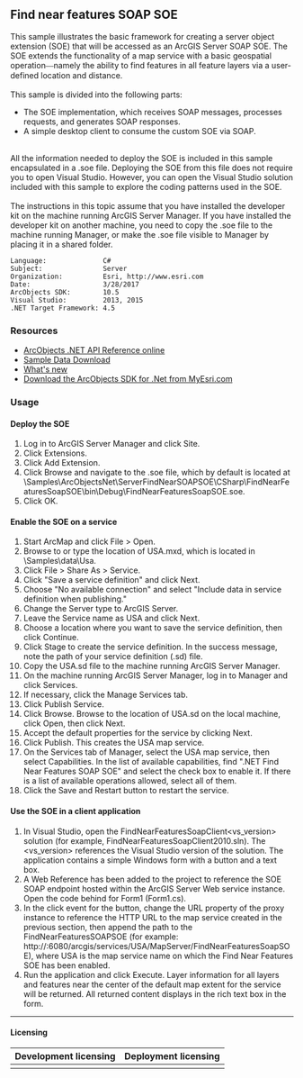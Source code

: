 ## Find near features SOAP SOE

  <div xmlns="http://www.w3.org/1999/xhtml">This sample illustrates the basic framework for creating a server object extension (SOE) that will be accessed as an ArcGIS Server SOAP SOE. The SOE extends the functionality of a map service with a basic geospatial operation<font face="Verdana">—</font>namely the ability to find features in all feature layers via a user-defined location and distance. </div>
  <div xmlns="http://www.w3.org/1999/xhtml"> </div>
  <div xmlns="http://www.w3.org/1999/xhtml">This sample is divided into the following parts: </div>

*   The SOE implementation, which receives SOAP messages, processes requests, and generates SOAP responses.  
*   A simple desktop client to consume the custom SOE via SOAP. 
  <div xmlns="http://www.w3.org/1999/xhtml"> </div>
  <div xmlns="http://www.w3.org/1999/xhtml">All the information needed to deploy the SOE is included in this sample encapsulated in a .soe file. Deploying the SOE from this file does not require you to open Visual Studio. However, you can open the Visual Studio solution included with this sample to explore the coding patterns used in the SOE.</div>
  <div xmlns="http://www.w3.org/1999/xhtml"> </div>
  <div xmlns="http://www.w3.org/1999/xhtml">The instructions in this topic assume that you have installed the developer kit on the machine running ArcGIS Server Manager. If you have installed the developer kit on another machine, you need to copy the .soe file to the machine running Manager, or make the .soe file visible to Manager by placing it in a shared folder.</div>  


<!-- TODO: Fill this section below with metadata about this sample-->
```
Language:              C#
Subject:               Server
Organization:          Esri, http://www.esri.com
Date:                  3/28/2017
ArcObjects SDK:        10.5
Visual Studio:         2013, 2015
.NET Target Framework: 4.5
```

### Resources

* [ArcObjects .NET API Reference online](http://desktop.arcgis.com/en/arcobjects/latest/net/webframe.htm)  
* [Sample Data Download](../../releases)  
* [What's new](http://desktop.arcgis.com/en/arcobjects/latest/net/webframe.htm#05247c04-bfd9-4e36-ae09-bc6e833c3b14.htm)  
* [Download the ArcObjects SDK for .Net from MyEsri.com](https://my.esri.com/)  

### Usage
#### Deploy the SOE  
1. Log in to ArcGIS Server Manager and click Site.  
1. Click Extensions.  
1. Click Add Extension.  
1. Click Browse and navigate to the .soe file, which by default is located at <ArcGIS DeveloperKit install location>\Samples\ArcObjectsNet\ServerFindNearSOAPSOE\CSharp\FindNearFeaturesSoapSOE\bin\Debug\FindNearFeaturesSoapSOE.soe.   
1. Click OK.  

#### Enable the SOE on a service  
1. Start ArcMap and click File > Open.  
1. Browse to or type the location of USA.mxd, which is located in <ArcGIS Developer Kit Location>\Samples\data\Usa.  
1. Click File > Share As > Service.  
1. Click "Save a service definition" and click Next.  
1. Choose "No available connection" and select "Include data in service definition when publishing."  
1. Change the Server type to ArcGIS Server.  
1. Leave the Service name as USA and click Next.  
1. Choose a location where you want to save the service definition, then click Continue.  
1. Click Stage to create the service definition. In the success message, note the path of your service definition (.sd) file.  
1. Copy the USA.sd file to the machine running ArcGIS Server Manager.  
1. On the machine running ArcGIS Server Manager, log in to Manager and click Services.  
1. If necessary, click the Manage Services tab.  
1. Click Publish Service.  
1. Click Browse. Browse to the location of USA.sd on the local machine, click Open, then click Next.  
1. Accept the default properties for the service by clicking Next.  
1. Click Publish. This creates the USA map service.  
1. On the Services tab of Manager, select the USA map service, then select Capabilities. In the list of available capabilities, find ".NET Find Near Features SOAP SOE" and select the check box to enable it. If there is a list of available operations allowed, select all of them.  
1. Click the Save and Restart button to restart the service.  

#### Use the SOE in a client application  
1. In Visual Studio, open the FindNearFeaturesSoapClient<vs_version> solution (for example, FindNearFeaturesSoapClient2010.sln). The <vs_version> references the Visual Studio version of the solution. The application contains a simple Windows form with a button and a text box.   
1. A Web Reference has been added to the project to reference the SOE SOAP endpoint hosted within the ArcGIS Server Web service instance. Open the code behind for Form1 (Form1.cs).   
1. In the click event for the button, change the URL property of the proxy instance to reference the HTTP URL to the map service created in the previous section, then append the path to the FindNearFeaturesSOAPSOE (for example: http://<server name>:6080/arcgis/services/USA/MapServer/FindNearFeaturesSoapSOE), where USA is the map service name on which the Find Near Features SOE has been enabled.   
1. Run the application and click Execute. Layer information for all layers and features near the center of the default map extent for the service will be returned. All returned content displays in the rich text box in the form.   









---------------------------------

#### Licensing  
| Development licensing | Deployment licensing | 
| ------------- | ------------- | 
|  |  |  


